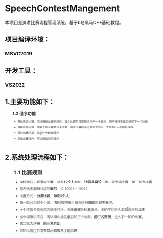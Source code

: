 # SpeechContestMangement
本项目是演讲比赛流程管理系统，基于b站黑马C++基础教程。  
## 项目编译环境：
### MSVC2019 
## 开发工具：
### VS2022 
## 1.主要功能如下：  
![功能函数](https://github.com/JackieesLiao/SpeechContestMangement/blob/main/images/ProgramFunction.png)   

## 2.系统处理流程如下：  
![处理流程](https://github.com/JackieesLiao/SpeechContestMangement/blob/main/images/Functional%20Requirements.png)   


